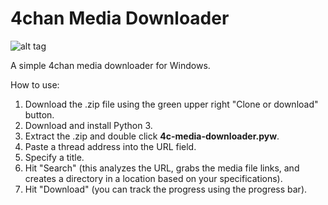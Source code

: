 4chan Media Downloader
================

![alt tag](http://i.imgur.com/suNh7a5.png)

A simple 4chan media downloader for Windows.

How to use:

1. Download the .zip file using the green upper right "Clone or download" button.
2. Download and install Python 3.
3. Extract the .zip and double click **4c-media-downloader.pyw**.
4. Paste a thread address into the URL field.
5. Specify a title.
6. Hit "Search" (this analyzes the URL, grabs the media file links, and creates a directory in a location based on your specifications).
7. Hit "Download" (you can track the progress using the progress bar).